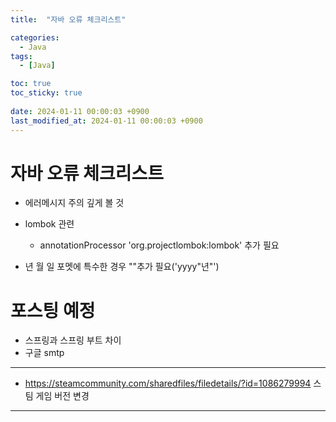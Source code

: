 ```yaml
---
title:  "자바 오류 체크리스트"

categories:
  - Java
tags:
  - [Java]

toc: true
toc_sticky: true
 
date: 2024-01-11 00:00:03 +0900
last_modified_at: 2024-01-11 00:00:03 +0900
---
```

# 자바 오류 체크리스트
- 에러메시지 주의 깊게 볼 것
- lombok 관련
	- annotationProcessor 'org.projectlombok:lombok' 추가 필요

- 년 월 일 포멧에 특수한 경우 ""추가 필요('yyyy"년"')

# 포스팅 예정
- 스프링과 스프링 부트 차이
- 구글 smtp
- - -
- https://steamcommunity.com/sharedfiles/filedetails/?id=1086279994 스팀 게임 버전 변경
- - - - -